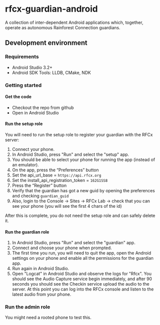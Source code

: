 rfcx-guardian-android
=====================

A collection of inter-dependent Android applications which, together, operate as autonomous Rainforest Connection guardians.

## Development environment

### Requirements

- Android Studio 3.2+
- Android SDK Tools: LLDB, CMake, NDK

### Getting started

#### Get the code

- Checkout the repo from github
- Open in Android Studio

#### Run the setup role

You will need to run the setup role to register your guardian with the RFCx server:

1. Connect your phone.
2. In Android Studio, press "Run" and select the "setup" app.
3. You should be able to select your phone for running the app (instead of an emulator).
4. On the app, press the “Preferences” button
5. Set the api_url_base = `https://api.rfcx.org`
6. Set the install_api_registration_token = `162G1SS8`
7. Press the “Register” button
8. Verify that the guardian has got a new guid by opening the preferences and checking `guardian_guid`
9. Also, login to the Console -> Sites -> RFCx Lab -> check that you can see your phone (you will see the first 4 chars of the id)

After this is complete, you do not need the setup role and can safely delete it.

#### Run the guardian role

1. In Android Studio, press "Run" and select the "guardian" app.
2. Connect and choose your phone when prompted.
3. The first time you run, you will need to quit the app, open the Android settings on your phone and enable all the permissions for the guardian app.
4. Run again in Android Studio.
5. Open "Logcat" in Android Studio and observe the logs for "Rfcx". You should see the Audio Capture service begin immediately, and after 90 seconds you should see the Checkin service upload the audio to the server. At this point you can log into the RFCx console and listen to the latest audio from your phone.

### Run the admin role

You might need a rooted phone to test this.
